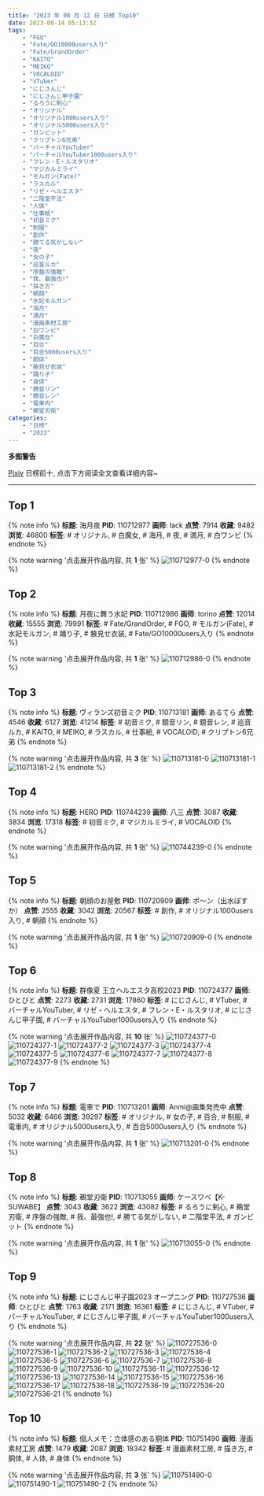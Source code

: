 ```yaml
---
title: "2023 年 08 月 12 日 日榜 Top10"
date: 2023-08-14 05:13:32
tags:
    - "FGO"
    - "Fate/GO10000users入り"
    - "Fate/GrandOrder"
    - "KAITO"
    - "MEIKO"
    - "VOCALOID"
    - "VTuber"
    - "にじさんじ"
    - "にじさんじ甲子園"
    - "るろうに剣心"
    - "オリジナル"
    - "オリジナル1000users入り"
    - "オリジナル5000users入り"
    - "ガンビット"
    - "クリプトン6兄弟"
    - "バーチャルYouTuber"
    - "バーチャルYouTuber1000users入り"
    - "フレン・E・ルスタリオ"
    - "マジカルミライ"
    - "モルガン(Fate)"
    - "ラスカル"
    - "リゼ・ヘルエスタ"
    - "二階堂平法"
    - "人体"
    - "仕事絵"
    - "初音ミク"
    - "制服"
    - "創作"
    - "勝てる気がしない"
    - "夜"
    - "女の子"
    - "巡音ルカ"
    - "序盤の強敵"
    - "我、最強也!"
    - "描き方"
    - "朝顔"
    - "水妃モルガン"
    - "海月"
    - "満月"
    - "漫画素材工房"
    - "白ワンピ"
    - "白魔女"
    - "百合"
    - "百合5000users入り"
    - "胴体"
    - "腋見せ衣装"
    - "踊り子"
    - "身体"
    - "鏡音リン"
    - "鏡音レン"
    - "電車内"
    - "鵜堂刃衛"
categories:
    - "日榜"
    - "2023"
---
```


<i class="fa fa-triangle-exclamation"></i>**多图警告**<i class="fa fa-triangle-exclamation"></i>

[Pixiv](https://www.pixiv.net/) 日榜前十, 点击下方阅读全文查看详细内容~

<!-- more -->

---

## Top 1

{% note info %}
**标题**: 海月夜
**PID**: 110712977 **画师**: lack
**点赞**: 7914 **收藏**: 9482 **浏览**: 46800
**标签**: # オリジナル, # 白魔女, # 海月, # 夜, # 満月, # 白ワンピ
{% endnote %}

{% note warning '点击展开作品内容, 共 **1** 张' %}
![110712977-0](https://i.pixiv.re/img-original/img/2023/08/11/00/00/48/110712977_p0.png)
{% endnote %}

## Top 2

{% note info %}
**标题**: 月夜に舞う水妃
**PID**: 110712986 **画师**: torino
**点赞**: 12014 **收藏**: 15555 **浏览**: 79991
**标签**: # Fate/GrandOrder, # FGO, # モルガン(Fate), # 水妃モルガン, # 踊り子, # 腋見せ衣装, # Fate/GO10000users入り
{% endnote %}

{% note warning '点击展开作品内容, 共 **1** 张' %}
![110712986-0](https://i.pixiv.re/img-original/img/2023/08/11/00/00/51/110712986_p0.jpg)
{% endnote %}

## Top 3

{% note info %}
**标题**: ヴィランズ初音ミク
**PID**: 110713181 **画师**: あるてら
**点赞**: 4546 **收藏**: 6127 **浏览**: 41214
**标签**: # 初音ミク, # 鏡音リン, # 鏡音レン, # 巡音ルカ, # KAITO, # MEIKO, # ラスカル, # 仕事絵, # VOCALOID, # クリプトン6兄弟
{% endnote %}

{% note warning '点击展开作品内容, 共 **3** 张' %}
![110713181-0](https://i.pixiv.re/img-original/img/2023/08/11/00/02/21/110713181_p0.png)
![110713181-1](https://i.pixiv.re/img-original/img/2023/08/11/00/02/21/110713181_p1.png)
![110713181-2](https://i.pixiv.re/img-original/img/2023/08/11/00/02/21/110713181_p2.png)
{% endnote %}

## Top 4

{% note info %}
**标题**: HERO
**PID**: 110744239 **画师**: 八三
**点赞**: 3087 **收藏**: 3834 **浏览**: 17318
**标签**: # 初音ミク, # マジカルミライ, # VOCALOID
{% endnote %}

{% note warning '点击展开作品内容, 共 **1** 张' %}
![110744239-0](https://i.pixiv.re/img-original/img/2023/08/12/00/00/25/110744239_p0.jpg)
{% endnote %}

## Top 5

{% note info %}
**标题**: 朝顔のお屋敷
**PID**: 110720909 **画师**: ポ～ン（出水ぽすか）
**点赞**: 2555 **收藏**: 3042 **浏览**: 20567
**标签**: # 創作, # オリジナル1000users入り, # 朝顔
{% endnote %}

{% note warning '点击展开作品内容, 共 **1** 张' %}
![110720909-0](https://i.pixiv.re/img-original/img/2023/08/11/07/30/01/110720909_p0.jpg)
{% endnote %}

## Top 6

{% note info %}
**标题**: 群像夏 王立ヘルエスタ高校2023
**PID**: 110724377 **画师**: ひとびと
**点赞**: 2273 **收藏**: 2731 **浏览**: 17860
**标签**: # にじさんじ, # VTuber, # バーチャルYouTuber, # リゼ・ヘルエスタ, # フレン・E・ルスタリオ, # にじさんじ甲子園, # バーチャルYouTuber1000users入り
{% endnote %}

{% note warning '点击展开作品内容, 共 **10** 张' %}
![110724377-0](https://i.pixiv.re/img-original/img/2023/08/11/11/14/29/110724377_p0.png)
![110724377-1](https://i.pixiv.re/img-original/img/2023/08/11/11/14/29/110724377_p1.png)
![110724377-2](https://i.pixiv.re/img-original/img/2023/08/11/11/14/29/110724377_p2.png)
![110724377-3](https://i.pixiv.re/img-original/img/2023/08/11/11/14/29/110724377_p3.png)
![110724377-4](https://i.pixiv.re/img-original/img/2023/08/11/11/14/29/110724377_p4.png)
![110724377-5](https://i.pixiv.re/img-original/img/2023/08/11/11/14/29/110724377_p5.png)
![110724377-6](https://i.pixiv.re/img-original/img/2023/08/11/11/14/29/110724377_p6.png)
![110724377-7](https://i.pixiv.re/img-original/img/2023/08/11/11/14/29/110724377_p7.png)
![110724377-8](https://i.pixiv.re/img-original/img/2023/08/11/11/14/29/110724377_p8.png)
![110724377-9](https://i.pixiv.re/img-original/img/2023/08/11/11/14/29/110724377_p9.png)
{% endnote %}

## Top 7

{% note info %}
**标题**: 電車で
**PID**: 110713201 **画师**: Anmi@画集発売中
**点赞**: 5032 **收藏**: 6466 **浏览**: 39297
**标签**: # オリジナル, # 女の子, # 百合, # 制服, # 電車内, # オリジナル5000users入り, # 百合5000users入り
{% endnote %}

{% note warning '点击展开作品内容, 共 **1** 张' %}
![110713201-0](https://i.pixiv.re/img-original/img/2023/08/11/00/02/35/110713201_p0.jpg)
{% endnote %}

## Top 8

{% note info %}
**标题**: 鵜堂刃衛
**PID**: 110713055 **画师**: ケースワベ【K-SUWABE】
**点赞**: 3043 **收藏**: 3622 **浏览**: 43082
**标签**: # るろうに剣心, # 鵜堂刃衛, # 序盤の強敵, # 我、最強也!, # 勝てる気がしない, # 二階堂平法, # ガンビット
{% endnote %}

{% note warning '点击展开作品内容, 共 **1** 张' %}
![110713055-0](https://i.pixiv.re/img-original/img/2023/08/11/00/01/21/110713055_p0.jpg)
{% endnote %}

## Top 9

{% note info %}
**标题**: にじさんじ甲子園2023 オープニング
**PID**: 110727536 **画师**: ひとびと
**点赞**: 1763 **收藏**: 2171 **浏览**: 16361
**标签**: # にじさんじ, # VTuber, # バーチャルYouTuber, # にじさんじ甲子園, # バーチャルYouTuber1000users入り
{% endnote %}

{% note warning '点击展开作品内容, 共 **22** 张' %}
![110727536-0](https://i.pixiv.re/img-original/img/2023/08/11/13/50/21/110727536_p0.png)
![110727536-1](https://i.pixiv.re/img-original/img/2023/08/11/13/50/21/110727536_p1.png)
![110727536-2](https://i.pixiv.re/img-original/img/2023/08/11/13/50/21/110727536_p2.png)
![110727536-3](https://i.pixiv.re/img-original/img/2023/08/11/13/50/21/110727536_p3.png)
![110727536-4](https://i.pixiv.re/img-original/img/2023/08/11/13/50/21/110727536_p4.png)
![110727536-5](https://i.pixiv.re/img-original/img/2023/08/11/13/50/21/110727536_p5.png)
![110727536-6](https://i.pixiv.re/img-original/img/2023/08/11/13/50/21/110727536_p6.png)
![110727536-7](https://i.pixiv.re/img-original/img/2023/08/11/13/50/21/110727536_p7.png)
![110727536-8](https://i.pixiv.re/img-original/img/2023/08/11/13/50/21/110727536_p8.png)
![110727536-9](https://i.pixiv.re/img-original/img/2023/08/11/13/50/21/110727536_p9.png)
![110727536-10](https://i.pixiv.re/img-original/img/2023/08/11/13/50/21/110727536_p10.png)
![110727536-11](https://i.pixiv.re/img-original/img/2023/08/11/13/50/21/110727536_p11.png)
![110727536-12](https://i.pixiv.re/img-original/img/2023/08/11/13/50/21/110727536_p12.png)
![110727536-13](https://i.pixiv.re/img-original/img/2023/08/11/13/50/21/110727536_p13.png)
![110727536-14](https://i.pixiv.re/img-original/img/2023/08/11/13/50/21/110727536_p14.png)
![110727536-15](https://i.pixiv.re/img-original/img/2023/08/11/13/50/21/110727536_p15.png)
![110727536-16](https://i.pixiv.re/img-original/img/2023/08/11/13/50/21/110727536_p16.png)
![110727536-17](https://i.pixiv.re/img-original/img/2023/08/11/13/50/21/110727536_p17.png)
![110727536-18](https://i.pixiv.re/img-original/img/2023/08/11/13/50/21/110727536_p18.png)
![110727536-19](https://i.pixiv.re/img-original/img/2023/08/11/13/50/21/110727536_p19.png)
![110727536-20](https://i.pixiv.re/img-original/img/2023/08/11/13/50/21/110727536_p20.png)
![110727536-21](https://i.pixiv.re/img-original/img/2023/08/11/13/50/21/110727536_p21.png)
{% endnote %}

## Top 10

{% note info %}
**标题**: 個人メモ：立体感のある胴体
**PID**: 110751490 **画师**: 漫画素材工房
**点赞**: 1479 **收藏**: 2087 **浏览**: 18342
**标签**: # 漫画素材工房, # 描き方, # 胴体, # 人体, # 身体
{% endnote %}

{% note warning '点击展开作品内容, 共 **3** 张' %}
![110751490-0](https://i.pixiv.re/img-original/img/2023/08/12/07/00/12/110751490_p0.jpg)
![110751490-1](https://i.pixiv.re/img-original/img/2023/08/12/07/00/12/110751490_p1.jpg)
![110751490-2](https://i.pixiv.re/img-original/img/2023/08/12/07/00/12/110751490_p2.jpg)
{% endnote %}
